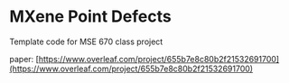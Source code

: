 # MXene Point Defects

Template code for MSE 670 class project

paper: [https://www.overleaf.com/project/655b7e8c80b2f21532691700](https://www.overleaf.com/project/655b7e8c80b2f21532691700)
